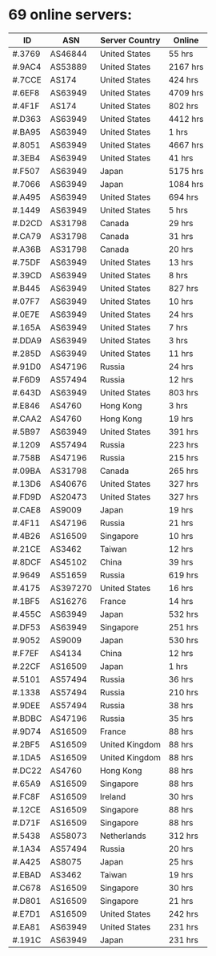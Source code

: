 # 69 online servers:

| ID | ASN | Server Country | Online |
| ------ | ------ | ------ | ------ |
| #.3769 | AS46844 | United States | 55 hrs |
| #.9AC4 | AS53889 | United States | 2167 hrs |
| #.7CCE | AS174 | United States | 424 hrs |
| #.6EF8 | AS63949 | United States | 4709 hrs |
| #.4F1F | AS174 | United States | 802 hrs |
| #.D363 | AS63949 | United States | 4412 hrs |
| #.BA95 | AS63949 | United States | 1 hrs |
| #.8051 | AS63949 | United States | 4667 hrs |
| #.3EB4 | AS63949 | United States | 41 hrs |
| #.F507 | AS63949 | Japan | 5175 hrs |
| #.7066 | AS63949 | Japan | 1084 hrs |
| #.A495 | AS63949 | United States | 694 hrs |
| #.1449 | AS63949 | United States | 5 hrs |
| #.D2CD | AS31798 | Canada | 29 hrs |
| #.CA79 | AS31798 | Canada | 31 hrs |
| #.A36B | AS31798 | Canada | 20 hrs |
| #.75DF | AS63949 | United States | 13 hrs |
| #.39CD | AS63949 | United States | 8 hrs |
| #.B445 | AS63949 | United States | 827 hrs |
| #.07F7 | AS63949 | United States | 10 hrs |
| #.0E7E | AS63949 | United States | 24 hrs |
| #.165A | AS63949 | United States | 7 hrs |
| #.DDA9 | AS63949 | United States | 3 hrs |
| #.285D | AS63949 | United States | 11 hrs |
| #.91D0 | AS47196 | Russia | 24 hrs |
| #.F6D9 | AS57494 | Russia | 12 hrs |
| #.643D | AS63949 | United States | 803 hrs |
| #.E846 | AS4760 | Hong Kong | 3 hrs |
| #.CAA2 | AS4760 | Hong Kong | 19 hrs |
| #.5B97 | AS63949 | United States | 391 hrs |
| #.1209 | AS57494 | Russia | 223 hrs |
| #.758B | AS47196 | Russia | 215 hrs |
| #.09BA | AS31798 | Canada | 265 hrs |
| #.13D6 | AS40676 | United States | 327 hrs |
| #.FD9D | AS20473 | United States | 327 hrs |
| #.CAE8 | AS9009 | Japan | 19 hrs |
| #.4F11 | AS47196 | Russia | 21 hrs |
| #.4B26 | AS16509 | Singapore | 10 hrs |
| #.21CE | AS3462 | Taiwan | 12 hrs |
| #.8DCF | AS45102 | China | 39 hrs |
| #.9649 | AS51659 | Russia | 619 hrs |
| #.4175 | AS397270 | United States | 16 hrs |
| #.1BF5 | AS16276 | France | 14 hrs |
| #.455C | AS63949 | Japan | 532 hrs |
| #.DF53 | AS63949 | Singapore | 251 hrs |
| #.9052 | AS9009 | Japan | 530 hrs |
| #.F7EF | AS4134 | China | 12 hrs |
| #.22CF | AS16509 | Japan | 1 hrs |
| #.5101 | AS57494 | Russia | 36 hrs |
| #.1338 | AS57494 | Russia | 210 hrs |
| #.9DEE | AS57494 | Russia | 38 hrs |
| #.BDBC | AS47196 | Russia | 35 hrs |
| #.9D74 | AS16509 | France | 88 hrs |
| #.2BF5 | AS16509 | United Kingdom | 88 hrs |
| #.1DA5 | AS16509 | United Kingdom | 88 hrs |
| #.DC22 | AS4760 | Hong Kong | 88 hrs |
| #.65A9 | AS16509 | Singapore | 88 hrs |
| #.FC8F | AS16509 | Ireland | 30 hrs |
| #.12CE | AS16509 | Singapore | 88 hrs |
| #.D71F | AS16509 | Singapore | 88 hrs |
| #.5438 | AS58073 | Netherlands | 312 hrs |
| #.1A34 | AS57494 | Russia | 20 hrs |
| #.A425 | AS8075 | Japan | 25 hrs |
| #.EBAD | AS3462 | Taiwan | 19 hrs |
| #.C678 | AS16509 | Singapore | 30 hrs |
| #.D801 | AS16509 | Singapore | 21 hrs |
| #.E7D1 | AS16509 | United States | 242 hrs |
| #.EA81 | AS63949 | United States | 231 hrs |
| #.191C | AS63949 | Japan | 231 hrs |

